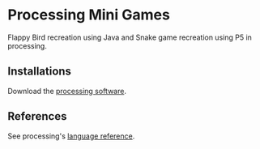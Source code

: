 # Processing Mini Games

Flappy Bird recreation using Java and Snake game recreation using P5 in processing.

## Installations

Download the [processing software](https://processing.org/download/).

## References

See processing's [language reference](https://processing.org/reference/).
